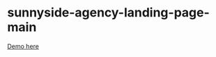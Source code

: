 # sunnyside-agency-landing-page-main
[Demo here](http://sunnyside-agency-landing-page-main-mu.vercel.app)
